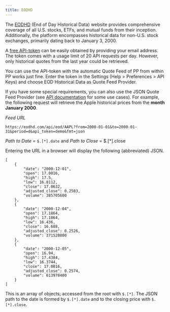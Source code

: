 ```yaml
---
title: EODHD
---
```


The [EODHD](https://eodhd.com/) (End of Day Historical Data) website provides comprehensive coverage of all U.S. stocks, ETFs, and mutual funds from their inception. Additionally, the platform encompasses historical data for non-U.S. stock exchanges, primarily dating back to January 3, 2000.

A [free API-token](https://eodhd.com/register) can be easily obtained by providing your email address. The token comes with a usage limit of 20 API requests per day. However, only historical quotes from the last year could be retrieved.

You can use the API-token with the automatic Quote Feed of PP from within PP works just fine. Enter the token in the Settings (Help > Preferences > API Keys) and choose EOD Historical Data as Quote Feed Provider.

If you have some special requirements, you can also use the JSON Quote Feed Provider (see [API documentation](https://eodhd.com/financial-apis/api-for-historical-data-and-volumes/) for some use cases). For example, the following request will retrieve the Apple historical prices from the **month January 2000**.

*Feed URL*

`https://eodhd.com/api/eod/AAPL?from=2000-01-01&to=2000-01-31&period=d&api_token=demo&fmt=json`

*Path to Date* = `$.[*].date` and *Path to Close* = $.[*].close

Entering the URL in a browser will display the following (abbreviated) JSON.
```
[
    {
        "date": "2000-12-01",
        "open": 17.0016,
        "high": 17.5,
        "low": 16.8112,
        "close": 17.0632,
        "adjusted_close": 0.2583,
        "volume": 385705600
    },
    {
        "date": "2000-12-04",
        "open": 17.1864,
        "high": 17.1864,
        "low": 16.436,
        "close": 16.688,
        "adjusted_close": 0.2526,
        "volume": 371520800
    },
    {
        "date": "2000-12-05",
        "open": 16.94,
        "high": 17.4384,
        "low": 16.3744,
        "close": 17.0016,
        "adjusted_close": 0.2574,
        "volume": 613978400
    }
]
```

This is an array of objects; accessed from the root with `$.[*]`. The JSON path to the date is formed by `$.[*].date` and to the closing price with `$.[*].close`.